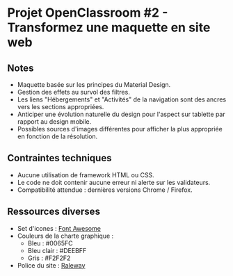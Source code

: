 # Projet OpenClassroom #2 - Transformez une maquette en site web

## Notes

- Maquette basée sur les principes du Material Design.
- Gestion des effets au survol des filtres.
- Les liens "Hébergements" et "Activités" de la navigation sont des ancres vers les sections appropriées.
- Anticiper une évolution naturelle du design pour l'aspect sur tablette par rapport au design mobile.
- Possibles sources d'images différentes pour afficher la plus appropriée en fonction de la résolution.

## Contraintes techniques

- Aucune utilisation de framework HTML ou CSS.
- Le code ne doit contenir aucune erreur ni alerte sur les validateurs.
- Compatibilité attendue : dernières versions Chrome / Firefox.

## Ressources diverses

- Set d'icones : [Font Awesome](https://fontawesome.com/)
- Couleurs de la charte graphique :
  - Bleu : #0065FC
  - Bleu clair : #DEEBFF
  - Gris : #F2F2F2
- Police du site : [Raleway](https://fonts.google.com/specimen/Raleway?preview.text_type=custom)
